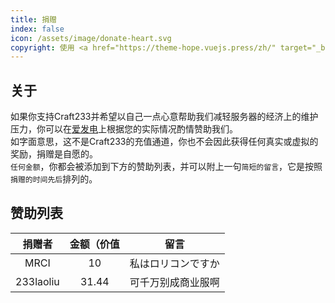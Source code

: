 ```yaml
---
title: 捐赠
index: false
icon: /assets/image/donate-heart.svg
copyright: 使用 <a href="https://theme-hope.vuejs.press/zh/" target="_blank">VuePress Theme Hope</a> 主题 | Copyleft© 2023 Craft233  <a href="https://icp.gov.moe/?keyword=20232336" target="_blank">萌ICP备20232336号</a>
---
```

## 关于
如果你支持Craft233并希望以自己一点心意帮助我们减轻服务器的经济上的维护压力，你可以在[爱发电](https://afdian.net/a/craft233)上根据您的实际情况酌情赞助我们。  
如字面意思，这不是Craft233的充值通道，你也不会因此获得任何真实或虚拟的奖励，捐赠是自愿的。  
<code>任何金额</code>，你都会被添加到下方的赞助列表，并可以附上一句<code>简短的留言</code>，它是按照<code>捐赠的时间先后</code>排列的。  

## 赞助列表
| 捐赠者 | 金额（价值 |        留言        |
|:------:|:----------:|:------------------:|
|  MRCI  |     10     | 私はロリコンですか |
| 233laoliu |  31.44  | 可千万别成商业服啊 |